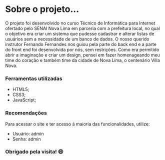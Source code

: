 # Sobre o projeto...

<p>O projeto foi desenvolvido no curso Técnico de Informática para Internet ofertado pelo SENAI Nova Lima em parceria com a prefeitura local, no qual o objetivo era criar um sistema que pudesse cadastrar e alterar listas de usuários sem a necessidade
de um banco de dados. O nosso querido instrutor Fernando Fernandes nos guiou pela parte do back end e a parte do front end foi desenvolvida por nós, sem restrições. Como era permitido abrir a imaginação e criar um design, pensei em fazer homenageando meu time do coração
e também time da cidade de Nova Lima, o centenário Villa Nova.</p>

### Ferramentas utilizadas

- HTML5;
- CSS3;
- JavaScript;

### Recomendações

<p>Para acessar o site e ter acesso à maioria das funcionalidades, utilize:</p>

- Usuário: admin
- Senha: admin

### Obrigado pela visita! 😄
